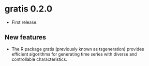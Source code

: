 # gratis 0.2.0

* First release.

## New features

* The R package gratis (previously known as tsgeneration) provides efficient algorithms for generating time series with diverse and controllable characteristics.